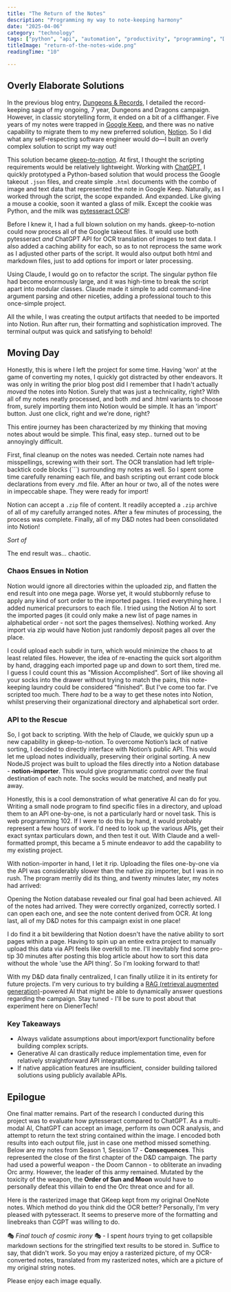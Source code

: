 ```yaml
---
title: "The Return of the Notes"
description: "Programming my way to note-keeping harmony"
date: "2025-04-06"
category: "technology"
tags: ["python", "api", "automation", "productivity", "programming", "D&D"]
titleImage: "return-of-the-notes-wide.png"
readingTime: "10"

---
```


## Overly Elaborate Solutions

In the previous blog entry, [Dungeons & Records](/blog/dungeons-and-records), I detailed the record-keeping saga of my ongoing, 7 year, Dungeons and Dragons campaign. However, in classic storytelling form, it ended on a bit of a cliffhanger. Five years of my notes were trapped in [Google Keep](https://keep.google.com/), and there was no native capability to migrate them to my new preferred solution, [Notion](https://www.notion.so/). So I did what any self-respecting software engineer would do—I built an overly complex solution to script my way out!

This solution became [gkeep-to-notion](https://github.com/mdiener87/gkeep-to-notion). At first, I thought the scripting requirements would be relatively lightweight. Working with [ChatGPT](https://chatgpt.com/), I quickly prototyped a Python-based solution that would process the Google takeout `.json` files, and create simple `.html` documents with the combo of image and text data that represented the note in Google Keep. Naturally, as I worked through the script, the scope expanded. And expanded. Like giving a mouse a cookie, soon it wanted a glass of milk. Except the cookie was Python, and the milk was [pytesseract OCR](https://pypi.org/project/pytesseract/)! 

<BlogImage
  src="give-a-mouse-python.png"
  alt="Maybe add a side of asyncio?"
  max-height="500px">
</BlogImage>

Before I knew it, I had a full blown solution on my hands. gkeep-to-notion could now process all of the Google takeout files. It would use both pytesseract *and* ChatGPT API for OCR translation of images to text data. I also added a caching ability for each, so as to not reprocess the same work as I adjusted other parts of the script. It would also output both html and markdown files, just to add options for import or later processing. 

Using Claude, I would go on to refactor the script. The singular python file had become enormously large, and it was high-time to break the script apart into modular classes. Claude made it simple to add command-line argument parsing and other niceties, adding a professional touch to this once-simple project.

All the while, I was creating the output artifacts that needed to be imported into Notion. Run after run, their formatting and sophistication improved. The terminal output was quick and satisfying to behold!

<BlogImage
  src="terminal-beauty.png"
  alt="Over 200 source notes processed!">
</BlogImage>

## Moving Day

Honestly, this is where I left the project for some time. Having 'won' at the game of converting my notes, I quickly got distracted by other endeavors. It was only in writing the prior blog post did I remember that I hadn't actually *moved* the notes into Notion. Surely that was just a technicality, right? With all of my notes neatly processed, and both .md and .html variants to choose from, surely importing them into Notion would be simple. It has an 'import' button. Just one click, right and we're done, right?

This entire journey has been characterized by my thinking that moving notes about would be simple. This final, easy step.. turned out to be annoyingly difficult. 

First, final cleanup on the notes was needed. Certain note names had misspellings, screwing with their sort. The OCR translation had left triple-backtick code blocks (```) surrounding my notes as well. So I spent some time carefully renaming each file, and bash scripting out errant code block declarations from every .md file. After an hour or two, all of the notes were in impeccable shape. They were ready for import!

Notion can accept a `.zip` file of content. It readily accepted a `.zip` archive of all of my carefully arranged notes. After a few minutes of processing, the process was complete. Finally, all of my D&D notes had been consolidated into Notion!

*Sort of*

The end result was... chaotic.

<BlogImage
  src="notion-pls.png"
  alt="Notion cares not for your organization"
  max-height="500px">
</BlogImage>

### Chaos Ensues in Notion

Notion would ignore all directories within the uploaded zip, and flatten the end result into one mega page. Worse yet, it would stubbornly refuse to apply any kind of sort order to the imported pages. I tried everything here. I added numerical precursors to each file. I tried using the Notion AI to sort the imported pages (it could only make a new list of page names in alphabetical order - not sort the pages themselves). Nothing worked. Any import via zip would have Notion just randomly deposit pages all over the place. 

I could upload each subdir in turn, which would minimize the chaos to at least related files. However, the idea of re-enacting the quick sort algorithm by hand, dragging each imported page up and down to sort them, tired me. I guess I could count this as "Mission Accomplished". Sort of like shoving all your socks into the drawer without trying to match the pairs, this note-keeping laundry could be considered "finished". But I've come too far. I've scripted too much. There *had* to be a way to get these notes into Notion, whilst preserving their organizational directory and alphabetical sort order.

### API to the Rescue

So, I got back to scripting. With the help of Claude, we quickly spun up a new capability in gkeep-to-notion. To overcome Notion’s lack of native sorting, I decided to directly interface with Notion’s public API. This would let me upload notes individually, preserving their original sorting. A new NodeJS project was built to upload the files directly into a Notion database - **notion-importer**. This would give programmatic control over the final destination of each note. The socks would be matched, and neatly put away. 

Honestly, this is a cool demonstration of what generative AI can do for you. Writing a small node program to find specific files in a directory, and upload them to an API one-by-one, is not a particularly hard or novel task. This is web programming 102. If I were to do this by hand, it would probably represent a few hours of work. I'd need to look up the various APIs, get their exact syntax particulars down, and then test it out. With Claude and a well-formatted prompt, this became a 5 minute endeavor to add the capability to my existing project. 

With notion-importer in hand, I let it rip. Uploading the files one-by-one via the API was considerably slower than the native zip importer, but I was in no rush. The program merrily did its thing, and twenty minutes later, my notes had arrived:

<BlogImage
  src="upload-complete.png"
  alt="Upload complete!">
</BlogImage>

Opening the Notion database revealed our final goal had been achieved. All of the notes had arrived. They were correctly organized, correctly sorted. I can open each one, and see the note content derived from OCR. At long last, all of my D&D notes for this campaign exist in one place!

<BlogImage
  src="notion-finished-result.png"
  alt="The Return of the Notes">
</BlogImage>

I do find it a bit bewildering that Notion doesn't have the native ability to sort pages within a page. Having to spin up an entire extra project to manually upload this data via API feels like overkill to me. I'll inevitably find some pro-tip 30 minutes after posting this blog article about how to sort this data without the whole 'use the API thing'. So I'm looking forward to that! 

With my D&D data finally centralized, I can finally utilize it in its entirety for future projects. I'm very curious to try building a [RAG (retrieval augmented generation)](https://blogs.nvidia.com/blog/what-is-retrieval-augmented-generation/)-powered AI that might be able to dynamically answer questions regarding the campaign. Stay tuned - I'll be sure to post about that experiment here on DienerTech!

### Key Takeaways
- Always validate assumptions about import/export functionality before building complex scripts.
- Generative AI can drastically reduce implementation time, even for relatively straightforward API integrations.
- If native application features are insufficient, consider building tailored solutions using publicly available APIs.


## Epilogue

One final matter remains. Part of the research I conducted during this project was to evaluate how pytesseract compared to ChatGPT. As a multi-modal AI, ChatGPT can accept an image, perform its own OCR analysis, and attempt to return the text string contained within the image. I encoded both results into each output file, just in case one method missed something. Below are my notes from Season 1, Session 17 - **Consequences**. This represented the close of the first chapter of the D&D campaign. The party had used a powerful weapon - the Doom Cannon - to obliterate an invading Orc army. However, the leader of this army remained. Mutated by the toxicity of the weapon, the **Order of Sun and Moon** would have to personally defeat this villain to end the Orc threat once and for all. 

Here is the rasterized image that GKeep kept from my original OneNote notes. Which method do you think did the OCR better? Personally, I'm very pleased with pytesseract. It seems to preserve more of the formatting and linebreaks than CGPT was willing to do.

🎭 *Final touch of cosmic irony* 🎭 - I spent *hours* trying to get collapsible markdown sections for the stringified text results to be stored in. Suffice to say, that didn't work. So you may enjoy a rasterized picture, of my OCR-converted notes, translated from my rasterized notes, which are a picture of my original string notes.

Please enjoy each image equally.

<BlogImage
  src="consequences.png"
  alt="Season 1, Session 17 final boss encounter">
</BlogImage>

<BlogImage
  src="ocr-result.png"
  alt="pytesseract OCR Result">
</BlogImage>

<BlogImage
  src="chatgpt-result.png"
  alt="Chat GPT API OCR Result">
</BlogImage>